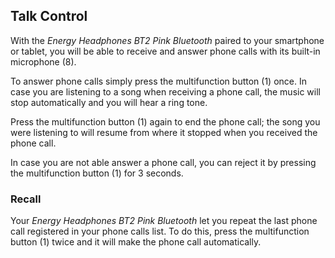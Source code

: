 ## Talk Control

With the *Energy Headphones BT2 Pink Bluetooth* paired to your smartphone or tablet, you will be able to receive and answer phone calls with its built-in microphone (8).

To answer phone calls simply press the multifunction button (1) once. In case you are listening to a song when receiving a phone call, the music will stop automatically and you will hear a ring tone. 

Press the multifunction button (1) again to end the phone call; the song you were listening to will resume from where it stopped when you received the phone call.

In case you are not able answer a phone call, you can reject it by pressing the multifunction button (1) for 3 seconds.

### Recall

Your *Energy Headphones BT2 Pink Bluetooth* let you repeat the last phone call registered in your phone calls list. To do this, press the multifunction button (1) twice and it will make the phone call automatically.

